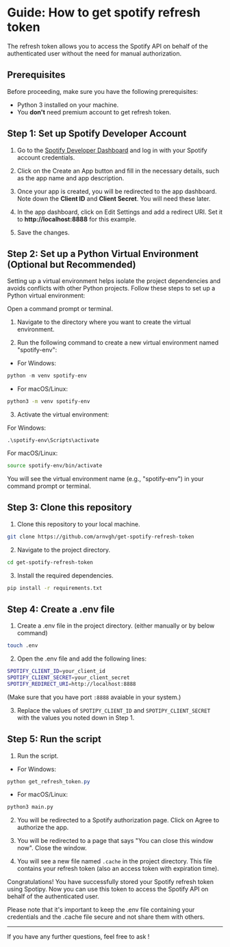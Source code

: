 # Guide: How to get spotify refresh token

The refresh token allows you to access the Spotify API on behalf of the authenticated user without the need for manual authorization.

## Prerequisites

Before proceeding, make sure you have the following prerequisites:

- Python 3 installed on your machine.
- You **don't** need premium account to get refresh token.

## Step 1: Set up Spotify Developer Account

1. Go to the [Spotify Developer Dashboard](https://developer.spotify.com/dashboard/) and log in with your Spotify account credentials.

2. Click on the Create an App button and fill in the necessary details, such as the app name and app description.

3. Once your app is created, you will be redirected to the app dashboard. Note down the **Client ID** and **Client Secret**. You will need these later.

4. In the app dashboard, click on Edit Settings and add a redirect URI. Set it to **http://localhost:8888** for this example.

5. Save the changes.

## Step 2: Set up a Python Virtual Environment (Optional but Recommended)

Setting up a virtual environment helps isolate the project dependencies and avoids conflicts with other Python projects. Follow these steps to set up a Python virtual environment:

Open a command prompt or terminal.

1. Navigate to the directory where you want to create the virtual environment.

2. Run the following command to create a new virtual environment named "spotify-env":

- For Windows:

```powershell
python -m venv spotify-env
```

- For macOS/Linux:

```bash
python3 -m venv spotify-env
```

3. Activate the virtual environment:

For Windows:

```
.\spotify-env\Scripts\activate
```

For macOS/Linux:

```bash
source spotify-env/bin/activate
```

You will see the virtual environment name (e.g., "spotify-env") in your command prompt or terminal.

## Step 3: Clone this repository

1. Clone this repository to your local machine.

```bash
git clone https://github.com/arnvgh/get-spotify-refresh-token
```

2. Navigate to the project directory.

```bash
cd get-spotify-refresh-token
```

3. Install the required dependencies.

```bash
pip install -r requirements.txt
```

## Step 4: Create a .env file

1. Create a .env file in the project directory. (either manually or by below command)

```bash
touch .env
```

2. Open the .env file and add the following lines:

```bash
SPOTIFY_CLIENT_ID=your_client_id
SPOTIFY_CLIENT_SECRET=your_client_secret
SPOTIFY_REDIRECT_URI=http://localhost:8888
```

(Make sure that you have port `:8888` avaiable in your system.)

3. Replace the values of `SPOTIPY_CLIENT_ID` and `SPOTIPY_CLIENT_SECRET` with the values you noted down in Step 1.

## Step 5: Run the script

1. Run the script.

- For Windows:

```powershell
python get_refresh_token.py
```

- For macOS/Linux:

```bash
python3 main.py
```

2. You will be redirected to a Spotify authorization page. Click on Agree to authorize the app.

3. You will be redirected to a page that says "You can close this window now". Close the window.

4. You will see a new file named `.cache` in the project directory. This file contains your refresh token (also an access token with expiration time).

Congratulations! You have successfully stored your Spotify refresh token using Spotipy. Now you can use this token to access the Spotify API on behalf of the authenticated user.

Please note that it's important to keep the .env file containing your credentials and the .cache file secure and not share them with others.

---

If you have any further questions, feel free to ask !
